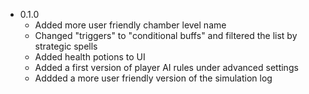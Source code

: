- 0.1.0
    - Added more user friendly chamber level name
    - Changed "triggers" to "conditional buffs" and filtered the list by strategic spells
    - Added health potions to UI
    - Added a first version of player AI rules under advanced settings
    - Addded a more user friendly version of the simulation log